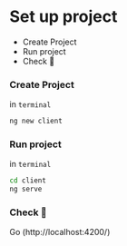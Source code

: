 # Set up project
* Create Project
* Run project
* Check 🚀

### Create Project
in `terminal`
```sh
ng new client
```
### Run project
in `terminal`
```sh
cd client
ng serve
```
### Check 🚀
Go (http://localhost:4200/)
